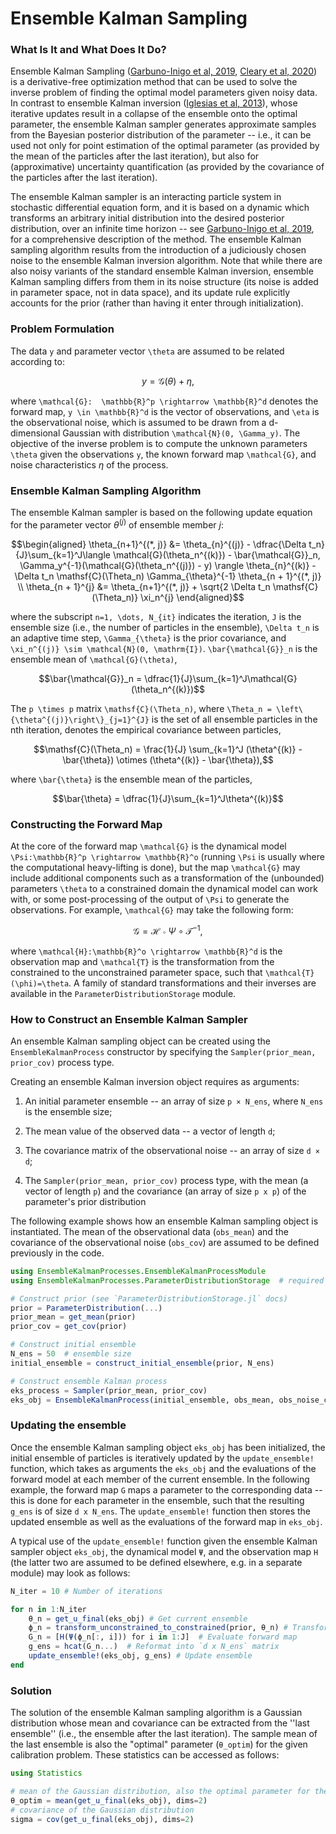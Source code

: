 # Ensemble Kalman Sampling

### What Is It and What Does It Do?
Ensemble Kalman Sampling ([Garbuno-Inigo et al, 2019](https://arxiv.org/pdf/1903.08866.pdf), [Cleary et al, 2020](https://clima.caltech.edu/files/2020/01/2001.03689.pdf)) is a derivative-free optimization method that can be used to solve the inverse problem of finding the optimal model parameters given noisy data. In contrast to ensemble Kalman inversion ([Iglesias et al, 2013](http://dx.doi.org/10.1088/0266-5611/29/4/045001)), whose iterative updates result in a collapse of the ensemble onto the optimal parameter, the ensemble Kalman sampler generates approximate samples from the Bayesian posterior distribution of the parameter -- i.e., it can be used not only for point estimation of the optimal parameter (as provided by the mean of the particles after the last iteration), but also for (approximative) uncertainty quantification (as provided by the covariance of the particles after the last iteration). 


The ensemble Kalman sampler is an interacting particle system in stochastic differential equation form, and it is based on a dynamic which transforms an arbitrary initial distribution into the desired posterior distribution, over an infinite time horizon -- see [Garbuno-Inigo et al, 2019](https://arxiv.org/pdf/1903.08866.pdf), for a comprehensive description of the method. The ensemble Kalman sampling algorithm results from the introduction of a judiciously chosen noise to the ensemble Kalman inversion algorithm. Note that while there are also noisy variants of the standard ensemble Kalman inversion, ensemble Kalman sampling differs from them in its noise structure (its noise is added in parameter space, not in  data space), and its update rule explicitly accounts for the prior (rather than having it enter through initialization).


### Problem Formulation

The data ``y`` and parameter vector ``\theta`` are assumed to be related according to:
```math
    y = \mathcal{G}(\theta) + \eta,
```
where ``\mathcal{G}:  \mathbb{R}^p \rightarrow \mathbb{R}^d`` denotes the forward map, ``y \in \mathbb{R}^d`` is the vector of observations, and ``\eta`` is the observational noise, which is assumed to be drawn from a d-dimensional Gaussian with distribution ``\mathcal{N}(0, \Gamma_y)``. The objective of the inverse problem is to compute the unknown parameters ``\theta`` given the observations ``y``, the known forward map ``\mathcal{G}``, and noise characteristics $\eta$ of the process. 


### Ensemble Kalman Sampling Algorithm


The ensemble Kalman sampler is based on the following update equation for the parameter vector $\theta^{(j)}$ of ensemble member $j$:

```math
\begin{aligned}
\theta_{n+1}^{(*, j)} &= \theta_{n}^{(j)} - \dfrac{\Delta t_n}{J}\sum_{k=1}^J\langle \mathcal{G}(\theta_n^{(k)}) - \bar{\mathcal{G}}_n, \Gamma_y^{-1}(\mathcal{G}(\theta_n^{(j)}) - y) \rangle \theta_{n}^{(k)} - \Delta t_n \mathsf{C}(\Theta_n) \Gamma_{\theta}^{-1} \theta_{n + 1}^{(*, j)} \\
\theta_{n + 1}^{j} &= \theta_{n+1}^{(*, j)} + \sqrt{2 \Delta t_n \mathsf{C}(\Theta_n)} \xi_n^{j}
\end{aligned}
```

where the subscript ``n=1, \dots, N_{it}`` indicates the iteration, ``J`` is the ensemble size (i.e., the number of particles in the ensemble), ``\Delta t_n`` is an adaptive time step, ``\Gamma_{\theta}`` is the prior covariance, and ``\xi_n^{(j)} \sim \mathcal{N}(0, \mathrm{I})``. ``\bar{\mathcal{G}}_n`` is the ensemble mean of ``\mathcal{G}(\theta)``,

```math
\bar{\mathcal{G}}_n = \dfrac{1}{J}\sum_{k=1}^J\mathcal{G}(\theta_n^{(k)})
```

The ``p \times p`` matrix ``\mathsf{C}(\Theta_n)``, where ``\Theta_n = \left\{\theta^{(j)}\right\}_{j=1}^{J}`` is the set of all ensemble particles in the nth iteration, denotes the empirical covariance between particles,

```math
\mathsf{C}(\Theta_n) = \frac{1}{J} \sum_{k=1}^J (\theta^{(k)} - \bar{\theta}) \otimes (\theta^{(k)} - \bar{\theta}),
```
where ``\bar{\theta}`` is the ensemble mean of the particles,

```math
\bar{\theta} = \dfrac{1}{J}\sum_{k=1}^J\theta^{(k)}
```


### Constructing the Forward Map

At the core of the forward map ``\mathcal{G}`` is the dynamical model ``\Psi:\mathbb{R}^p \rightarrow \mathbb{R}^o`` (running ``\Psi`` is usually where the computational heavy-lifting is done), but the map ``\mathcal{G}`` may include additional components such as a transformation of the (unbounded) parameters ``\theta`` to a constrained domain the dynamical model can work with, or some post-processing of the output of ``\Psi`` to generate the observations. For example, ``\mathcal{G}`` may take the following form:

```math
\mathcal{G} = \mathcal{H} \circ \Psi \circ \mathcal{T}^{-1},
```
where ``\mathcal{H}:\mathbb{R}^o \rightarrow \mathbb{R}^d`` is the observation map and ``\mathcal{T}`` is the transformation from the constrained to the unconstrained parameter space, such that ``\mathcal{T}(\phi)=\theta``. A family of standard transformations and their inverses are available in the `ParameterDistributionStorage` module.


### How to Construct an Ensemble Kalman Sampler

An ensemble Kalman sampling object can be created using the `EnsembleKalmanProcess` constructor by specifying the `Sampler(prior_mean, prior_cov)` process type.

Creating an ensemble Kalman inversion object requires as arguments:

 1. An initial parameter ensemble -- an array of size `p × N_ens`, where `N_ens` is the  ensemble size;
 
 2. The mean value of the observed data -- a vector of length `d`;
 
 3. The covariance matrix of the observational noise -- an array of size `d × d`;
 
 4. The `Sampler(prior_mean, prior_cov)` process type, with the mean (a vector of length `p`) and the covariance (an array of size `p x p`) of the parameter's prior distribution

The following example shows how an ensemble Kalman sampling object is instantiated. The mean of the observational data (`obs_mean`) and the covariance of the observational noise (`obs_cov`) are assumed to be defined previously in the code.

```julia
using EnsembleKalmanProcesses.EnsembleKalmanProcessModule
using EnsembleKalmanProcesses.ParameterDistributionStorage  # required to create the prior

# Construct prior (see `ParameterDistributionStorage.jl` docs)
prior = ParameterDistribution(...)
prior_mean = get_mean(prior)
prior_cov = get_cov(prior)

# Construct initial ensemble
N_ens = 50  # ensemble size
initial_ensemble = construct_initial_ensemble(prior, N_ens) 

# Construct ensemble Kalman process 
eks_process = Sampler(prior_mean, prior_cov)
eks_obj = EnsembleKalmanProcess(initial_ensemble, obs_mean, obs_noise_cov, eks_process)
```


### Updating the ensemble

Once the ensemble Kalman sampling object `eks_obj` has been initialized, the initial ensemble of particles is iteratively updated by the `update_ensemble!` function, which takes as arguments the `eks_obj` and the evaluations of the forward model at each member of the current ensemble. In the following example, the forward map `G` maps a parameter to the corresponding data -- this is done for each parameter in the ensemble, such that the resulting `g_ens` is of size `d x N_ens`. The `update_ensemble!` function then stores the updated ensemble as well as the evaluations of the forward map in `eks_obj`.

A typical use of the `update_ensemble!` function given the ensemble Kalman sampler object `eks_obj`, the dynamical model `Ψ`, and the observation map `H` (the latter two are assumed to be defined elsewhere, e.g. in a separate module)  may look as follows:


```julia
N_iter = 10 # Number of iterations

for n in 1:N_iter
    θ_n = get_u_final(eks_obj) # Get current ensemble
    ϕ_n = transform_unconstrained_to_constrained(prior, θ_n) # Transform parameters to physical/constrained space
    G_n = [H(Ψ(ϕ_n[:, i])) for i in 1:J]  # Evaluate forward map
    g_ens = hcat(G_n...)  # Reformat into `d x N_ens` matrix
    update_ensemble!(eks_obj, g_ens) # Update ensemble
end
```

### Solution

The solution of the ensemble Kalman sampling algorithm is a Gaussian distribution whose mean and covariance can be extracted from the ''last ensemble'' (i.e., the ensemble after the last iteration). The sample mean of the last ensemble is also the "optimal" parameter (`θ_optim`) for the given calibration problem. These statistics can be accessed as follows: 


```julia
using Statistics

# mean of the Gaussian distribution, also the optimal parameter for the calibration problem
θ_optim = mean(get_u_final(eks_obj), dims=2)
# covariance of the Gaussian distribution
sigma = cov(get_u_final(eks_obj), dims=2)
```
